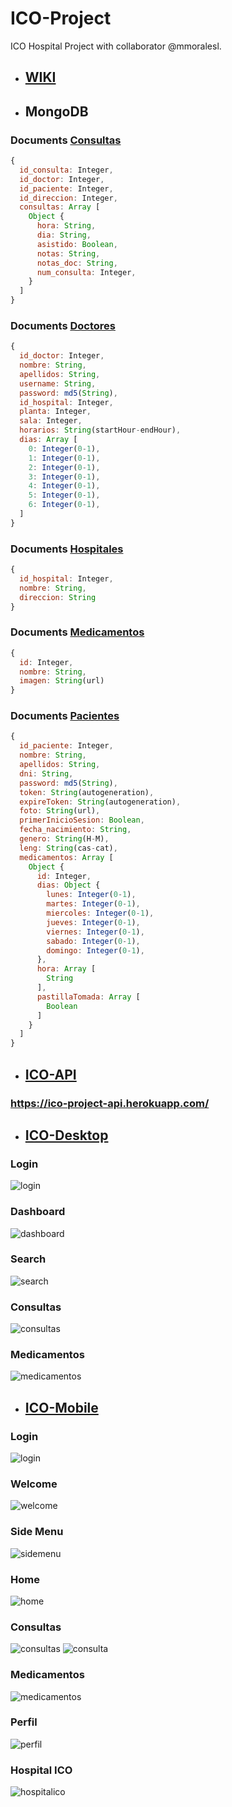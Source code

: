 # ICO-Project

ICO Hospital Project with collaborator @mmoralesl. 

* ## [WIKI](https://github.com/jcsalinas20/ICO-Movil/wiki)

* ## MongoDB

### Documents [Consultas](https://github.com/jcsalinas20/ICO-Project/tree/master/mongodb/Consultas)
```js
{
  id_consulta: Integer,
  id_doctor: Integer,
  id_paciente: Integer,
  id_direccion: Integer,
  consultas: Array [
    Object {
      hora: String,
      dia: String,
      asistido: Boolean,
      notas: String,
      notas_doc: String,
      num_consulta: Integer,
    }
  ]
}
```

### Documents [Doctores](https://github.com/jcsalinas20/ICO-Project/tree/master/mongodb/Doctores)
```js
{
  id_doctor: Integer,
  nombre: String,
  apellidos: String,
  username: String,
  password: md5(String),
  id_hospital: Integer,
  planta: Integer,
  sala: Integer,
  horarios: String(startHour-endHour),
  dias: Array [
    0: Integer(0-1),
    1: Integer(0-1),
    2: Integer(0-1),
    3: Integer(0-1),
    4: Integer(0-1),
    5: Integer(0-1),
    6: Integer(0-1),
  ]
}
```

### Documents [Hospitales](https://github.com/jcsalinas20/ICO-Project/tree/master/mongodb/Hospital)
```js
{
  id_hospital: Integer,
  nombre: String,
  direccion: String
}
```

### Documents [Medicamentos](https://github.com/jcsalinas20/ICO-Project/tree/master/mongodb/Medicamentos)
```js
{
  id: Integer,
  nombre: String,
  imagen: String(url)
}
```

### Documents [Pacientes](https://github.com/jcsalinas20/ICO-Project/tree/master/mongodb/Pacientes)
```js
{
  id_paciente: Integer,
  nombre: String,
  apellidos: String,
  dni: String,
  password: md5(String),
  token: String(autogeneration),
  expireToken: String(autogeneration),
  foto: String(url),
  primerInicioSesion: Boolean,
  fecha_nacimiento: String,
  genero: String(H-M),
  leng: String(cas-cat),
  medicamentos: Array [
    Object {
      id: Integer,
      dias: Object {
        lunes: Integer(0-1),
        martes: Integer(0-1),
        miercoles: Integer(0-1),
        jueves: Integer(0-1),
        viernes: Integer(0-1),
        sabado: Integer(0-1),
        domingo: Integer(0-1),
      },
      hora: Array [
        String
      ],
      pastillaTomada: Array [
        Boolean
      ]
    }
  ]
}
```

* ## [ICO-API](https://github.com/jcsalinas20/ICO-API)

### https://ico-project-api.herokuapp.com/

* ## [ICO-Desktop](https://github.com/jcsalinas20/ICO-Desktop)

### Login

![login](https://raw.githubusercontent.com/jcsalinas20/ICO-Project/master/images/pc/login.PNG)

### Dashboard

![dashboard](https://raw.githubusercontent.com/jcsalinas20/ICO-Project/master/images/pc/dashboard.PNG)

### Search

![search](https://raw.githubusercontent.com/jcsalinas20/ICO-Project/master/images/pc/serach.PNG)

### Consultas

![consultas](https://raw.githubusercontent.com/jcsalinas20/ICO-Project/master/images/pc/consultas.PNG)

### Medicamentos

![medicamentos](https://raw.githubusercontent.com/jcsalinas20/ICO-Project/master/images/pc/medicamentos.PNG)

* ## [ICO-Mobile](https://github.com/jcsalinas20/ICO-Movil)

### Login

![login](https://raw.githubusercontent.com/jcsalinas20/ICO-Project/master/images/movil/login.PNG)

### Welcome

![welcome](https://raw.githubusercontent.com/jcsalinas20/ICO-Project/master/images/movil/welcome.PNG)

### Side Menu

![sidemenu](https://raw.githubusercontent.com/jcsalinas20/ICO-Project/master/images/movil/sidemenu.PNG)

### Home

![home](https://raw.githubusercontent.com/jcsalinas20/ICO-Project/master/images/movil/noticas.PNG)

### Consultas

![consultas](https://raw.githubusercontent.com/jcsalinas20/ICO-Project/master/images/movil/consultas.PNG)
![consulta](https://raw.githubusercontent.com/jcsalinas20/ICO-Project/master/images/movil/consulta.PNG)

### Medicamentos

![medicamentos](https://raw.githubusercontent.com/jcsalinas20/ICO-Project/master/images/movil/pastillas.PNG)

### Perfil

![perfil](https://raw.githubusercontent.com/jcsalinas20/ICO-Project/master/images/movil/perfil.PNG)

### Hospital ICO

![hospitalico](https://raw.githubusercontent.com/jcsalinas20/ICO-Project/master/images/movil/ayuda.PNG)
